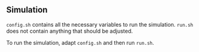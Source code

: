 <!--
SPDX-FileCopyrightText: 2006-2024 Knut Reinert & Freie Universität Berlin
SPDX-FileCopyrightText: 2016-2024 Knut Reinert & MPI für molekulare Genetik
SPDX-License-Identifier: BSD-3-Clause
-->

## Simulation

`config.sh` contains all the necessary variables to run the simulation.
`run.sh` does not contain anything that should be adjusted.

To run the simulation, adapt `config.sh` and then run `run.sh`.
